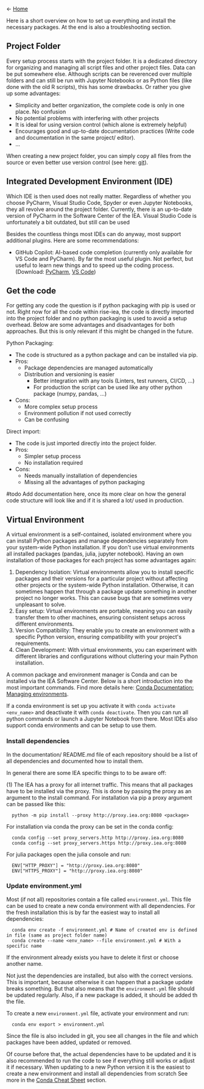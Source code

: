 <- [Home](https://gitlab.iea.org/rise/knowledge-database/-/wikis/home)

Here is a short overview on how to set up everything and install the necessary packages. At the end is also a troubleshooting section.


## Project Folder

Every setup process starts with the project folder. It is a dedicated directory for organizing and managing all script files and other project files. Data can be put somewhere else. Although scripts can be reverenced over multiple folders and can still be run with Jupyter Notebooks or as Python files (like done with the old R scripts), this has some drawbacks. Or rather you give up some advantages:

- Simplicity and better organization, the complete code is only in one place. No confusion
- No potential problems with interfering with other projects
- It is ideal for using version control (which alone is extremely helpful)
- Encourages good and up-to-date documentation practices (Write code and documentation in the same project/ editor).
- ...

When creating a new project folder, you can simply copy all files from the source or even better use version control (see here: [git](Version-Control.md)).


## Integrated Development Environment (IDE)

Which IDE is then used does not really matter. Regardless of whether you choose PyCharm, Visual Studio Code, Spyder or even Jupyter Notebooks, they all revolve around the project folder. Currently, there is an up-to-date version of PyCharm in the Software Center of the IEA. Visual Studio Code is unfortunately a bit outdated, but still can be used

Besides the countless things most IDEs can do anyway, most support additional plugins. Here are some recommendations:

- GitHub Copilot: AI-based code completion (currently only available for VS Code and PyCharm). By far the most useful plugin. Not perfect, but useful to learn new things and to speed up the coding process. (Download: [PyCharm](https://plugins.jetbrains.com/plugin/17718-github-copilot), [VS Code](https://marketplace.visualstudio.com/items?itemName=GitHub.copilot))


## Get the code
For getting any code the question is if python packaging with pip is used or not. Right now for all the code within rise-iea, the code is directly imported into the project folder and no python packaging is used to avoid a setup overhead. Below are some advantages and disadvantages for both approaches. But this is only relevant if this might be changed in the future.

Python Packaging:
- The code is structured as a python package and can be installed via pip.
- Pros:
  - Package dependencies are managed automatically
  - Distribution and versioning is easier
    - Better integration with any tools (Linters, test runners, CI/CD, ...)
    - For production the script can be used like any other python package (numpy, pandas, ...)
- Cons:
  - More complex setup process
  - Environment pollution if not used correctly
  - Can be confusing

Direct import:
- The code is just imported directly into the project folder.
- Pros:
  - Simpler setup process
  - No installation required
- Cons:
  - Needs manually installation of dependencies
  - Missing all the advantages of python packaging

#todo Add documentation here, once its more clear on how the general code structure will look like and if it is shared a lot/ used in production.


## Virtual Environment

A virtual environment is a self-contained, isolated environment where you can install Python packages and manage dependencies separately from your system-wide Python installation. If you don't use virtual environments all installed packages (pandas, julia, jupyter notebook). Having an own installation of those packages for each project has some advantages again:

1. Dependency Isolation: Virtual environments allow you to install specific packages and their versions for a particular project without affecting other projects or the system-wide Python installation. Otherwise, it can sometimes happen that through a package update something in another project no longer works. This can cause bugs that are sometimes very unpleasant to solve.
2. Easy setup: Virtual environments are portable, meaning you can easily transfer them to other machines, ensuring consistent setups across different environments.
3. Version Compatibility: They enable you to create an environment with a specific Python version, ensuring compatibility with your project's requirements.
4. Clean Development: With virtual environments, you can experiment with different libraries and configurations without cluttering your main Python installation.

A common package and environment manager is Conda and can be installed via the IEA Software Center. Below is a short introduction into the most important commands. Find more details here: [Conda Documentation: Managing environments](https://docs.conda.io/projects/conda/en/latest/user-guide/tasks/manage-environments.html).

If a conda environment is set up you activate it with `conda activate <env_name>` and deactivate it with `conda deactivate`. Then you can run all python commands or launch a Jupyter Notebook from there. Most IDEs also support conda environments and can be setup to use them.


### Install dependencies
In the documentation/ README.md file of each repository should be a list of all dependencies and documented how to install them.

In general there are some IEA specific things to to be aware off:

(1) The IEA has a proxy for all internet traffic. This means that all packages have to be installed via the proxy. This is done by passing the proxy as an argument to the install command. 
For installation via pip a proxy argument can be passed like this:

      python -m pip install --proxy http://proxy.iea.org:8080 <package>

For installation via conda the proxy can be set in the conda config:

      conda config --set proxy_servers.http http://proxy.iea.org:8080
      conda config --set proxy_servers.https http://proxy.iea.org:8080

For julia packages open the julia console and run:

      ENV["HTTP_PROXY"] = "http://proxy.iea.org:8080"
      ENV["HTTPS_PROXY"] = "http://proxy.iea.org:8080"

### Update environment.yml
Most (if not all) repositories contain a file called `environment.yml`. This file can be used to create a new conda environment with all dependencies. For the fresh installation this is by far the easiest way to install all dependencies:

      conda env create -f environment.yml # Name of created env is defined in file (same as project folder name)
      conda create --name <env_name> --file environment.yml # With a specific name 

If the environment already exists you have to delete it first or choose another name.

Not just the dependencies are installed, but also with the correct versions. This is important, because otherwise it can happen that a package update breaks something. But that also means that the `environment.yml` file should be updated regularly. Also, if a new package is added, it should be added th the file. 

To create a new `environment.yml` file, activate your environment and run:

      conda env export > environment.yml

Since the file is also included in git, you see all changes in the file and which packages have been added, updated or removed.

Of course before that, the actual dependencies have to be updated and it is also recommended to run the code to see if everything still works or adjust it if necessary. When updating to a new Python version it is the easiest to create a new environment and install all dependencies from scratch See more in the [Conda Cheat Sheet](Conda-Cheat-Sheet.md) section.

